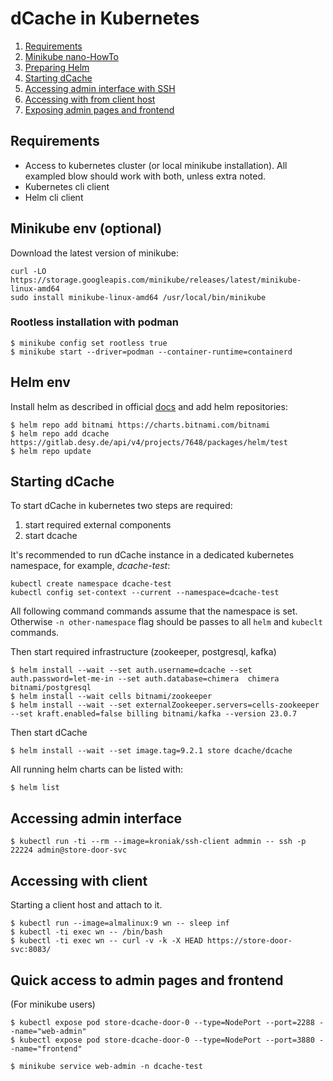# dCache in Kubernetes

1. [Requirements](#requirements)
1. [Minikube nano-HowTo](#minikube-env)
1. [Preparing Helm](#helm-env)
1. [Starting dCache](#starting-dcache)
1. [Accessing admin interface with SSH](#accessing-admin-interface)
1. [Accessing with from client host](#accessing-with-client)
1. [Exposing admin pages and frontend](#quick-access-to-admin-pages-and-frontend)

## Requirements

- Access to kubernetes cluster (or local minikube installation). All exampled blow 
  should work with both, unless extra noted.
- Kubernetes cli client
- Helm cli client

## Minikube env (optional)

Download the latest version of minikube:

```
curl -LO https://storage.googleapis.com/minikube/releases/latest/minikube-linux-amd64
sudo install minikube-linux-amd64 /usr/local/bin/minikube
```

### Rootless installation with podman

```
$ minikube config set rootless true
$ minikube start --driver=podman --container-runtime=containerd 
```

## Helm env

Install helm as described in official [docs](https://helm.sh/docs/intro/install/) and
add helm repositories:

```
$ helm repo add bitnami https://charts.bitnami.com/bitnami
$ helm repo add dcache https://gitlab.desy.de/api/v4/projects/7648/packages/helm/test
$ helm repo update
```

## Starting dCache

To start dCache in kubernetes two steps are required:

1. start required external components
1. start dcache

It's recommended to run dCache instance in a dedicated kubernetes namespace, for
example, _dcache-test_:

```
kubectl create namespace dcache-test
kubectl config set-context --current --namespace=dcache-test 
```

All following command commands assume that the namespace is set. Otherwise `-n other-namespace`
flag should be passes to all `helm` and `kubeclt` commands.

Then start required infrastructure (zookeeper, postgresql, kafka) 

```
$ helm install --wait --set auth.username=dcache --set auth.password=let-me-in --set auth.database=chimera  chimera bitnami/postgresql
$ helm install --wait cells bitnami/zookeeper
$ helm install --wait --set externalZookeeper.servers=cells-zookeeper --set kraft.enabled=false billing bitnami/kafka --version 23.0.7
```

Then start dCache

```
$ helm install --wait --set image.tag=9.2.1 store dcache/dcache
```

All running helm charts can be listed with:

```
$ helm list
```

## Accessing admin interface

```
$ kubectl run -ti --rm --image=kroniak/ssh-client admmin -- ssh -p 22224 admin@store-door-svc
```

## Accessing with client

Starting a client host and attach to it.

```
$ kubectl run --image=almalinux:9 wn -- sleep inf
$ kubectl -ti exec wn -- /bin/bash
$ kubectl -ti exec wn -- curl -v -k -X HEAD https://store-door-svc:8083/ 
```

## Quick access to admin pages and frontend

(For minikube users)

```
$ kubectl expose pod store-dcache-door-0 --type=NodePort --port=2288 --name="web-admin"
$ kubectl expose pod store-dcache-door-0 --type=NodePort --port=3880 --name="frontend" 
```

```
$ minikube service web-admin -n dcache-test
```